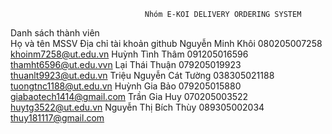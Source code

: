                                   Nhóm E-KOI DELIVERY ORDERING SYSTEM
Danh sách thành viên                          
Họ và tên
MSSV
Địa chỉ tài khoản github
Nguyễn Minh Khôi
080205007258
khoinm7258@ut.edu.vn
Huỳnh Tình Thâm
091205016596
thamht6596@ut.edu.vvn
Lại Thái Thuận
079205019923
thuanlt9923@ut.edu.vn
Triệu Nguyễn Cát Tường
038305021188
tuongtnc1188@ut.edu.vn
Huỳnh Gia Bảo
079205015880
giabaotech1414@gmail.com
Trần Gia Huy
070205003522
huytg3522@ut.edu.vn
Nguyễn Thị Bích Thùy
089305002034
thuy181117@gmail.com

























